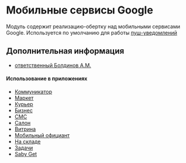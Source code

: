 # Мобильные сервисы Google

Модуль содержит реализацию-обертку над мобильными сервисами Google.
Используется по умолчанию для работы [пуш-уведомлений](../push-notification)

## Дополнительная информация

- [ответственный Болдинов А.М.](https://online.sbis.ru/person/24f28dc0-4a33-4cb9-9c87-8be072ea0e0c)

#### Использование в приложениях
- [Коммуникатор](https://git.sbis.ru/mobileworkspace/apps/droid/communicator)
- [Маркет](https://git.sbis.ru/mobileworkspace/apps/droid/appmarket)
- [Курьер](https://git.sbis.ru/mobileworkspace/apps/droid/courier)
- [Бизнес](https://git.sbis.ru/mobileworkspace/apps/droid/business)
- [СМС](https://git.sbis.ru/mobileworkspace/apps/droid/sms)
- [Салон](https://git.sbis.ru/mobileworkspace/apps/droid/salon)
- [Витрина](https://git.sbis.ru/mobileworkspace/apps/droid/showcase)
- [Мобильный официант](https://git.sbis.ru/mobileworkspace/apps/droid/waiter2)
- [На складе](https://git.sbis.ru/mobileworkspace/apps/droid/storekeeper)
- [Задачи](https://git.sbis.ru/mobileworkspace/apps/droid/saby-tasks/)
- [Saby Get](https://git.sbis.ru/mobileworkspace/apps/droid/sabyget/)
